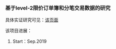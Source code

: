 ### 基于level-2限价订单簿和分笔交易数据的研究

具体实证研究可见：<a href="https://mp.weixin.qq.com/s?__biz=MzI2NTkzNTI4NA==&mid=2247483761&idx=1&sn=abc6b3070745c8ae91395842cbf334d1&chksm=ea9481aadde308bc20146b8663dafed67f7610454e8258d0565246addcff82dbb6a5df7b1a9b&token=1875766750&lang=zh_CN#rd">该页面</a>

该项目进展：

1. Start：Sep.2019 


